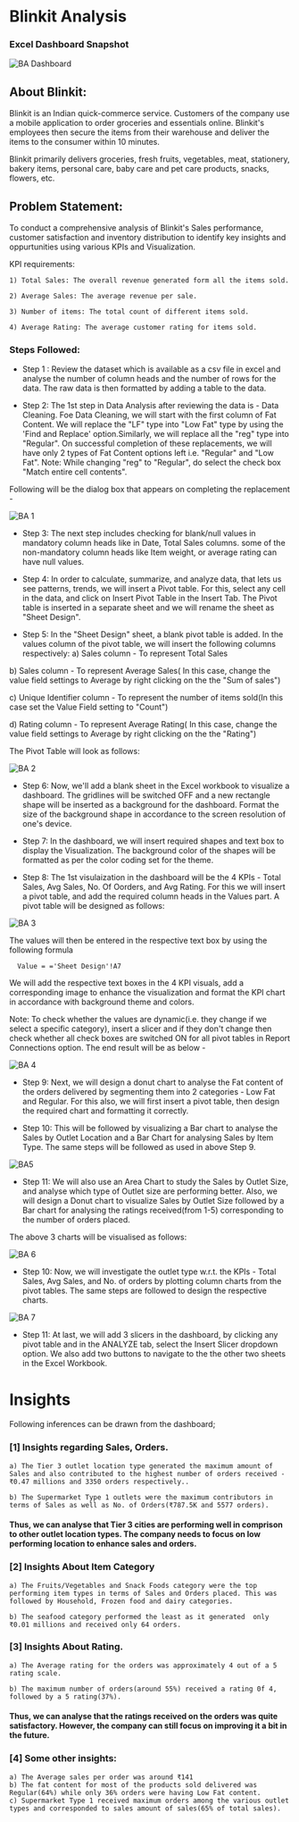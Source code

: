 # Blinkit Analysis

###  Excel Dashboard Snapshot 

![BA Dashboard](https://github.com/user-attachments/assets/8f17870b-b257-4908-808f-cc8350218122)

## About Blinkit: 

Blinkit is an Indian quick-commerce service. Customers of the company use a mobile application to order groceries and essentials online. Blinkit's employees then secure the items from their warehouse and deliver the items to the consumer within 10 minutes.

Blinkit primarily delivers groceries, fresh fruits, vegetables, meat, stationery, bakery items, personal care, baby care and pet care products, snacks, flowers, etc.

## Problem Statement: 

To conduct a comprehensive analysis of Blinkit's Sales performance, customer satisfaction and inventory distribution to identify key insights and oppurtunities using various KPIs and Visualization. 

KPI requirements: 

    1) Total Sales: The overall revenue generated form all the items sold. 

    2) Average Sales: The average revenue per sale. 

    3) Number of items: The total count of different items sold.

    4) Average Rating: The average customer rating for items sold.


### Steps Followed:  

- Step 1 : Review the dataset which is available as a csv file in excel and analyse the number of column heads and the number of rows for the data. The raw data is then formatted by adding a table to the data.

- Step 2: The 1st step in Data Analysis after reviewing the data is - Data Cleaning. Foe Data Cleaning, we will start with the first column of Fat Content. We will replace the "LF" type into "Low Fat" type by using the 'Find and Replace' option.Similarly, we will replace all the "reg" type into "Regular". On successful completion of these replacements, we will have only 2 types of Fat Content options left i.e. "Regular" and "Low Fat". 
Note: While changing "reg" to "Regular", do select the check box "Match entire cell contents". 

Following will be the dialog box that appears on completing the replacement - 

![BA 1](https://github.com/user-attachments/assets/426edc31-11b7-42c5-99f2-4c3171edc196)

- Step 3: The next step includes checking for blank/null values in mandatory column heads like in Date, Total Sales columns. some of the non-mandatory column heads like Item weight, or average rating can have null values.

- Step 4: In order to calculate, summarize, and analyze data, that lets us see patterns, trends, we will insert a Pivot table. For this, select any cell in the data, and click on Insert Pivot Table in the Insert Tab. The Pivot table is inserted in a separate sheet and we will rename the sheet as "Sheet Design".  

- Step 5: In the "Sheet Design" sheet, a blank pivot table is added. In the values column of the pivot table, we will insert the following columns respectively: 
 a) Sales column - To represent Total Sales
 
 b) Sales column - To represent Average Sales( In this case, change the value field settings to Average by right clicking on the the "Sum of sales")

 c) Unique Identifier column - To represent the number of items sold(In this case set the Value Field setting to "Count")

 d) Rating column - To represent Average Rating( In this case, change the value field settings to Average by right clicking on the the "Rating")

The Pivot Table will look as follows: 

 ![BA 2](https://github.com/user-attachments/assets/49812aa2-5502-4ab4-b0d6-d9cfdec4f6d1)

- Step 6: Now, we'll add a blank sheet in the Excel workbook to visualize a dashboard. The gridlines will be switched OFF and a new rectangle shape will be inserted as a background for the dashboard. Format the size of the background shape in accordance to the screen resolution of one's device. 

- Step 7: In the dashboard, we will insert required shapes and text box to display the Visualization. The background color of the shapes will be formatted as per the color coding set for the theme.


- Step 8: The 1st visulaization in the dashboard will be the 4 KPIs - Total Sales, Avg Sales, No. Of Oorders, and Avg Rating. For this we will insert a pivot table, and add the required column heads in the Values part. A pivot table will be designed as follows: 

![BA 3](https://github.com/user-attachments/assets/61444562-5f3c-4045-ae7a-cf4d092af3da)

The values will then be entered in the respective text box by using the following formula 

      Value = ='Sheet Design'!A7

We will add the respective text boxes in the 4 KPI visuals, add a corresponding image to enhance the visualization and format the KPI chart in accordance with background theme and colors. 

Note: To check whether the values are dynamic(i.e. they change if we select a specific category), insert a slicer and if they don't change then check whether all check boxes are switched ON for all pivot tables in Report Connections option. 
The end result will be as below - 

![BA 4](https://github.com/user-attachments/assets/88e08f25-9e82-424e-aaf9-47b081e72add)

- Step 9: Next, we will design a donut chart to analyse the Fat content of the orders delivered by segmenting them into 2 categories - Low Fat and Regular. For this also, we will first insert a pivot table, then design the required chart and formatting it correctly.

- Step 10: This will be followed by visualizing a Bar chart to analyse the Sales by Outlet Location and a Bar Chart for analysing Sales by Item Type. The same steps will be followed as used in above Step 9. 


![BA5](https://github.com/user-attachments/assets/d23cf7c6-a1f1-4430-904e-9d2e899a4bfe)

     
- Step 11: We will also use an Area Chart to study the Sales by Outlet Size, and analyse which type of Outlet size are performing better. Also, we will design a Donut chart to visualize Sales by Outlet Size followed by a Bar chart for analysing the ratings received(from 1-5) corresponding to the number of orders placed. 

The above 3 charts will be visualised as follows: 

![BA 6](https://github.com/user-attachments/assets/6877734f-8b85-4fdd-9e52-b1c0188e1780)


- Step 10: Now, we will investigate the outlet type w.r.t. the KPIs - Total Sales, Avg Sales, and No. of orders by plotting column charts from the pivot tables. The same steps are followed to design the respective charts. 

![BA 7](https://github.com/user-attachments/assets/913673c2-5621-4c33-bb34-78b216ffdbfa)

- Step 11: At last, we will add 3 slicers in the dashboard, by clicking any pivot table and in the ANALYZE tab, select the Insert Slicer dropdown option. We also add two buttons to navigate to the the other two sheets in the Excel Workbook. 
 

# Insights

Following inferences can be drawn from the dashboard;

### [1] Insights regarding Sales, Orders.

    a) The Tier 3 outlet location type generated the maximum amount of Sales and also contributed to the highest number of orders received - ₹0.47 millions and 3350 orders respectively..

    b) The Supermarket Type 1 outlets were the maximum contributors in terms of Sales as well as No. of Orders(₹787.5K and 5577 orders). 


#### Thus, we can analyse that Tier 3 cities are performing well in comprison to other outlet location types. The company needs to focus on low performing location to enhance sales and orders.
           
### [2]  Insights About Item Category

    a) The Fruits/Vegetables and Snack Foods category were the top performing item types in terms of Sales and Orders placed. This was followed by Household, Frozen food and dairy categories. 

    b) The seafood category performed the least as it generated  only ₹0.01 millions and received only 64 orders. 

  
  ### [3] Insights About Rating.  
  
    a) The Average rating for the orders was approximately 4 out of a 5 rating scale.

    b) The maximum number of orders(around 55%) received a rating 0f 4, followed by a 5 rating(37%). 

#### Thus, we can analyse that the ratings received on the orders was quite satisfactory. However, the company can still focus on improving it a bit in the future. 


 ### [4] Some other insights: 
 
    a) The Average sales per order was around ₹141
    b) The fat content for most of the products sold delivered was Regular(64%) while only 36% orders were having Low Fat content.
    c) Supermarket Type 1 received maximum orders among the various outlet types and corresponded to sales amount of sales(65% of total sales).
